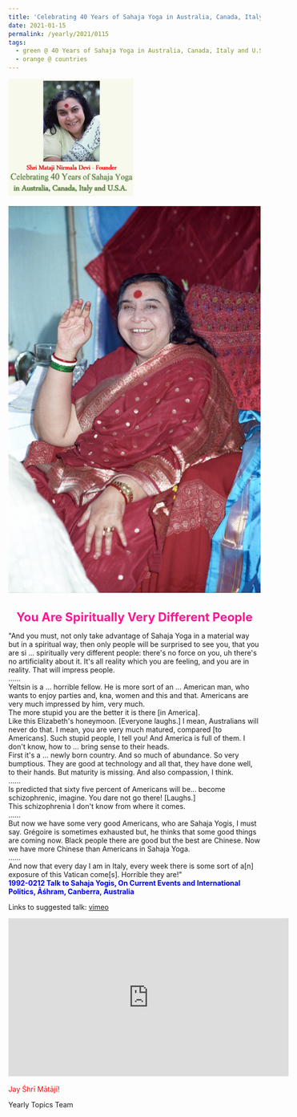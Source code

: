 ```yaml
---
title: 'Celebrating 40 Years of Sahaja Yoga in Australia, Canada, Italy and U.S.A. and its Culture, Post 2'
date: 2021-01-15
permalink: /yearly/2021/0115
tags:
  - green @ 40 Years of Sahaja Yoga in Australia, Canada, Italy and U.S.A. and its Culture
  - orange @ countries
---
```


<div style="text-align: left"><img src="/images/Celebrating40YearsSahajaYoga.png" width="250" /></div><br>

<div style="text-align: center"><img src="/images/image615.png" /></div>

<br>
<p style="color:DeepPink; text-align:center">
<font size="+2"><b>You Are Spiritually Very Different People</b><br></font>
</p>

<p>
"And you must, not only take advantage of Sahaja Yoga in a material way but in a spiritual way, then only people will be surprised to see you, that you are si ... spiritually very different people: there's no force on you, uh there's no artificiality about it. It's all reality which you are feeling, and you are in reality. That will impress people.<br>
......<br>
Yeltsin is a ... horrible fellow. He is more sort of an ... American man, who wants to enjoy parties and, kna, women and this and that. Americans are very much impressed by him, very much.<br>
The more stupid you are the better it is there [in America].<br>
Like this Elizabeth's honeymoon. [Everyone laughs.] I mean, Australians will never do that. I mean, you are very much matured, compared [to Americans]. Such stupid people, I tell you! And America is full of them. I don't know, how to ... bring sense to their heads.<br>
First it's a ... newly born country. And so much of abundance. So very bumptious. They are good at technology and all that, they have done well, to their hands. But maturity is missing. And also compassion, I think.<br>
......<br>
Is predicted that sixty five percent of Americans will be... become schizophrenic, imagine. You dare not go there! [Laughs.]<br>
This schizophrenia I don't know from where it comes.<br>
......<br>
But now we have some very good Americans, who are Sahaja Yogis, I must say. Grégoire is sometimes exhausted but, he thinks that some good things are coming now. Black people there are good but the best are Chinese. Now we have more Chinese than Americans in Sahaja Yoga.<br>
......<br>
And now that every day I am in Italy, every week there is some sort of a[n] exposure of this Vatican come[s]. Horrible they are!"<br>
<font color="blue"><b>1992-0212 Talk to Sahaja Yogis, On Current Events and International Politics, Āśhram, Canberra, Australia</b></font><br>
</p>

Links to suggested talk: <a href="https://vimeo.com/92691403"> vimeo</a><br>

<iframe width="560" height="315" src="https://www.youtube.com/embed/YFZuvRfezOs" frameborder="0" allow="accelerometer; autoplay; clipboard-write; encrypted-media; gyroscope; picture-in-picture" allowfullscreen></iframe>

<p style="color:red;">Jay Śhrī Mātājī!<br></p>

Yearly Topics Team